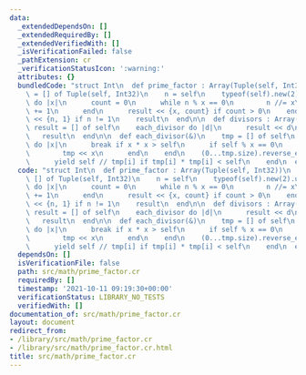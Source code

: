 ```yaml
---
data:
  _extendedDependsOn: []
  _extendedRequiredBy: []
  _extendedVerifiedWith: []
  _isVerificationFailed: false
  _pathExtension: cr
  _verificationStatusIcon: ':warning:'
  attributes: {}
  bundledCode: "struct Int\n  def prime_factor : Array(Tuple(self, Int32))\n    result\
    \ = [] of Tuple(self, Int32)\n    n = self\n    typeof(self).new(2).upto(Math.sqrt(self).ceil)\
    \ do |x|\n      count = 0\n      while n % x == 0\n        n //= x\n        count\
    \ += 1\n      end\n      result << {x, count} if count > 0\n    end\n    result\
    \ << {n, 1} if n != 1\n    result\n  end\n\n  def divisors : Array(self)\n   \
    \ result = [] of self\n    each_divisor do |d|\n      result << d\n    end\n \
    \   result\n  end\n\n  def each_divisor(&)\n    tmp = [] of self\n    typeof(self).new(1).upto(self)\
    \ do |x|\n      break if x * x > self\n      if self % x == 0\n        yield x\n\
    \        tmp << x\n      end\n    end\n    (0...tmp.size).reverse_each do |i|\n\
    \      yield self // tmp[i] if tmp[i] * tmp[i] < self\n    end\n  end\nend\n"
  code: "struct Int\n  def prime_factor : Array(Tuple(self, Int32))\n    result =\
    \ [] of Tuple(self, Int32)\n    n = self\n    typeof(self).new(2).upto(Math.sqrt(self).ceil)\
    \ do |x|\n      count = 0\n      while n % x == 0\n        n //= x\n        count\
    \ += 1\n      end\n      result << {x, count} if count > 0\n    end\n    result\
    \ << {n, 1} if n != 1\n    result\n  end\n\n  def divisors : Array(self)\n   \
    \ result = [] of self\n    each_divisor do |d|\n      result << d\n    end\n \
    \   result\n  end\n\n  def each_divisor(&)\n    tmp = [] of self\n    typeof(self).new(1).upto(self)\
    \ do |x|\n      break if x * x > self\n      if self % x == 0\n        yield x\n\
    \        tmp << x\n      end\n    end\n    (0...tmp.size).reverse_each do |i|\n\
    \      yield self // tmp[i] if tmp[i] * tmp[i] < self\n    end\n  end\nend\n"
  dependsOn: []
  isVerificationFile: false
  path: src/math/prime_factor.cr
  requiredBy: []
  timestamp: '2021-10-11 09:19:30+00:00'
  verificationStatus: LIBRARY_NO_TESTS
  verifiedWith: []
documentation_of: src/math/prime_factor.cr
layout: document
redirect_from:
- /library/src/math/prime_factor.cr
- /library/src/math/prime_factor.cr.html
title: src/math/prime_factor.cr
---
```


